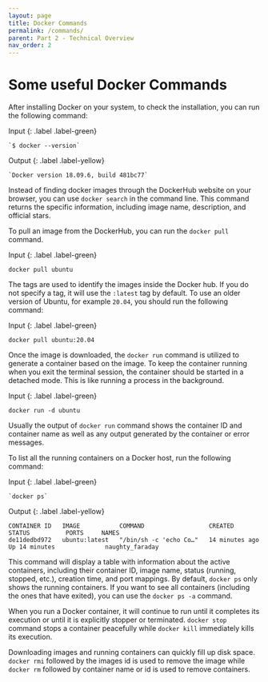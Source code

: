 ```yaml
---
layout: page
title: Docker Commands
permalink: /commands/
parent: Part 2 - Technical Overview
nav_order: 2
---
```


# Some useful Docker Commands

After installing Docker on your system, to check the installation, you can run the following command:

Input
{: .label .label-green}
~~~
`$ docker --version`
~~~
Output
{: .label .label-yellow}
~~~
`Docker version 18.09.6, build 481bc77`
~~~

Instead of finding docker images through the DockerHub website on your browser, you can use `docker search` in the command line. This command returns the specific information, including image name, description, and official stars.

To pull an image from the DockerHub, you can run the `docker pull` command.

Input
{: .label .label-green}
~~~
docker pull ubuntu
~~~

The tags are used to identify the images inside the Docker hub. If you do not specify a tag, it will use the `:latest` tag by default. To use an older version of Ubuntu, for example `20.04`, you should run the following command:

Input
{: .label .label-green}
~~~
docker pull ubuntu:20.04
~~~

Once the image is downloaded, the `docker run` command is utilized to generate a container based on the image. To keep the container running when you exit the terminal session, the container should be started in a detached mode. This is like running a process in the background.

Input
{: .label .label-green}
~~~
docker run -d ubuntu
~~~

Usually the output of `docker run` command shows the container ID and container name as well as any output generated by the container or error messages.

To list all the running containers on a Docker host, run the following command:

Input
{: .label .label-green}
~~~
`docker ps`
~~~
Output
{: .label .label-yellow}
~~~
CONTAINER ID   IMAGE           COMMAND                  CREATED          STATUS          PORTS     NAMES
de11dedbd972   ubuntu:latest   "/bin/sh -c 'echo Co…"   14 minutes ago   Up 14 minutes              naughty_faraday
~~~

This command will display a table with information about the active containers, including their container ID, image name, status (running, stopped, etc.), creation time, and port mappings. By default, `docker ps` only shows the running containers. If you want to see all containers (including the ones that have exited), you can use the `docker ps -a` command. 

When you run a Docker container, it will continue to run until it completes its execution or until it is explicitly stopper or terminated. `docker stop` command stops a container peacefully while `docker kill` immediately kills its execution. 

Downloading images and running containers can quickly fill up disk space. `docker rmi` followed by the images id is used to remove the image while `docker rm` followed by container name or id is used to remove containers. 